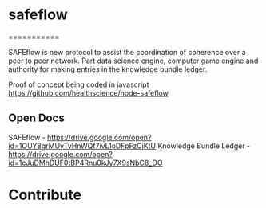 # safeflow
===========

SAFEflow is new protocol to assist the coordination of coherence over a peer to peer network. Part data science engine, computer game engine and authority for making entries in the knowledge bundle ledger.

Proof of concept being coded in javascript https://github.com/healthscience/node-safeflow

Open Docs
---------

SAFEflow - https://drive.google.com/open?id=1OUY8grMUyTyHnWQf7ivL1oDFpFzCjKtU
Knowledge Bundle Ledger - https://drive.google.com/open?id=1cJuDMhDUF0tBP4Rnu0kJy7X9sNbC8_DO

Contribute
===========
